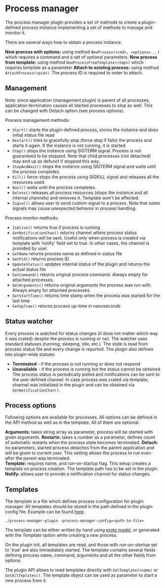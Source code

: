 # Process manager

The process manager plugin provides a set of methods to create a plugin-defined process instance implementing a set
of methods to manage and monitor it. 

There are several ways how to obtain a process instance.

**New process with options:** using method `NewProcess(<cmd>, <options>...)` which requires a command 
and a set of optional parameters. 
**New process from template:** using method `NewProcessFromTemplate(<tmp>)` which requires template as a parameter
**Attach to existing process:** using method `AttachProcess(<pid>)`. The process ID is required to order to attach.

## Management

Note: since application (management plugin) is parent of all processes, application termination causes all
started processes to stop as well. This can be changed with *Detach* option (see process options).

Process management methods:

* `Start()` starts the plugin-defined process, stores the instance and does initial status file read
* `Restart()` tries to gracefully stop (force stop if fails) the process and starts it again. If the instance 
is not running, it is started.
* `Stop()` stops the instance using SIGTERM signal. Process is not guaranteed to be stopped. Note that 
child processes (not detached) may end up as defunct if stopped this way. 
* `StopAndWait()` stops the instance using SIGTERM signal and waits until the process completes. 
* `Kill()` force-stops the process using SIGKILL signal and releases all the resources used.
* `Wait()` waits until the process completes.
* `Delete()` releases all process resources (stops the instance and all internal channels) and removes it.
Template won't be affected.
* `Signal()` allows user to send custom signal to a process. Note that some signals may cause unexpected 
behavior in process handling.

Process monitor methods:

* `IsAlive()` returns true if process is running
* `GetNotificationChan()` returns channel where process status notifications will be sent. Useful only when process
is created via template with 'notify' field set to true. In other cases, the channel is provided by user.
* `GetName` returns process name as defined in status file
* `GetPid()` returns process ID
* `UpdateStatus()` updates internal status of the plugin and returns the actual status file
* `GetCommand()` returns original process command. Always empty for attached processes.
* `GetArguments()` returns original arguments the process was run with. Always empty for attached processes.
* `GetStartTime()` returns time stamp when the process was started for the last time
* `GetUpTime()` returns process up-time in nanoseconds

## Status watcher

Every process is watched for status changes (it does not matter which way it was crated) despite the process
is running or not. The watcher uses standard statuses (running, sleeping, idle, etc.). The state is read 
from process status file and every change is reported. The plugin also defines two plugin-wide statues:
* **Terminated** - if the process is not running or does not respond
* **Unavailable** - if the process is running but the status cannot be obtained
The process status is periodically polled and notifications can be sent to the user defined channel. In case 
process was crated via template, channel was initialized in the plugin and can be obtained via `GetNotificationChan()`.

## Process options

Following options are available for processes. All options can be defined in the API method as well as in the template.
All of them are optional.

**Arguments:** takes string array as parameter, process will be started with given arguments. 
**Restarts:** takes a number as a parameter, defines count of automatic restarts when the process 
state becomes terminated.
**Detach:** no parameters, started process detaches from the parent application and will be given to current user.
This setting allows the process to run even after the parent was terminated.   
**Template:** requires name, and run-on-startup flag. This setup creates a template on process creation.
The template path has to be set in the plugin.
**Notify:** allows user to provide a notification channel for status changes.

## Templates

The template is a file which defines process configuration for plugin manager. All templates should be stored 
in the path defined in the plugin config file. Example can be found [here](pm.conf).

```
./process-manager-plugin -process-manager-config=<path-to-file>
```

The template can be either written by hand using 
[proto model](template/model/process/process.proto), or generated with the *Template* option while creating a new 
process. 

On the plugin init, all templates are read, and those with *run-on-startup* set to 'true' are also immediately started.
The template contains several fields defining process name, command, arguments and all the other fields from options.

The plugin API allows to read templates directly with `GetTemplate(<name)` or `GetAllTmplates()`. The template object
can be used as parameter to start a new process from it. 